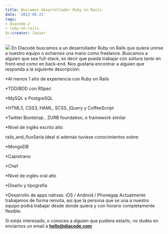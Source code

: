 ```yaml
---
title: Buscamos desarrollador Ruby on Rails
date: '2013-05-21'
tags:
- diacode-2
- ruby-on-rails
dc:creator: Javier
---
```


[![](http://blog.diacode.com/wp-content/uploads/2013/03/looking-for-craft21.jpg)](http://blog.diacode.com/buscamos-desarrollador-ruby-on-rails)
En Diacode buscamos a un desarrollador Ruby on Rails que quiera unirse a nuestro equipo o echarnos una mano como freelance. Buscamos a alguien que sea 
full-stack, es decir que pueda trabajar con soltura tanto en front-end como en back-end. Nos gustaría encontrar a alguien que responda a la siguiente descripción:

*Al menos 1 año de experiencia con Ruby on Rails

	
*TDD/BDD con RSpec

	
*MySQL o PostgreSQL

	
*HTML5, CSS3, HAML, SCSS, jQuery y CoffeeScript

	
*Twitter Bootstrap , ZURB foundation, o framework similar

	
*Nivel de inglés escrito alto

rails_and_fluxSería ideal si además tuviese conocimientos sobre:

*MongoDB

	
*Capistrano

	
*Chef

	
*Nivel de inglés oral alto

	
*Diseño y tipografía

	
*Desarrollo de apps nativas: iOS / Android / Phonegap
Actualmente trabajamos de forma remota, así que la persona que se una a nuestro equipo podrá trabajar desde donde quiera y con horario completamente flexible.

Si estás interesado, o conoces a alguien que pudiera estarlo, no dudes en enviarnos un email a 
[**hello@diacode.com**](mailto:hello@diacode.com)
